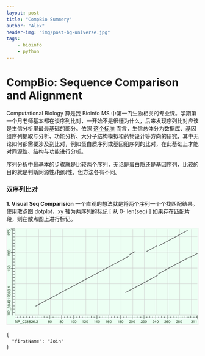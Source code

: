 ```yaml
---
layout: post
title: "CompBio Summery"
author: "Alex"
header-img: "img/post-bg-universe.jpg"
tags:
    - bioinfo
    - python
---
```

# CompBio: Sequence Comparison and Alignment

Computational Biology 算是我 Bioinfo MS 中第一门生物相关的专业课。学期第一个月老师基本都在谈序列比对，一开始不是很懂为什么，后来发现序列比对应该是生信分析里最最基础的部分。依照 [这个标准](https://www.plob.org/article/3852.html) 而言，生信总体分为数据库、基因组序列提取与分析、功能分析、大分子结构模拟和药物设计等方向的研究，其中无论如何都需要涉及到比对，例如蛋白质序列或基因组序列的比对，在此基础上才能对同源性、结构与功能进行分析。

序列分析中最基本的步骤就是比较两个序列，无论是蛋白质还是基因序列，比较的目的就是判断同源性/相似性，但方法各有不同。

### 双序列比对
__1. Visual Seq Comparision__
 一个直观的想法就是将两个序列一个个找匹配结果。使用散点图 dotplot，xy 轴为两序列的标记 [ 从 0- len(seq) ] 如果存在匹配片段，则在散点图上进行标记。
 
![](/img/posts/apoedotplot.png)

```
{
  "firstName": "Join"
}
```